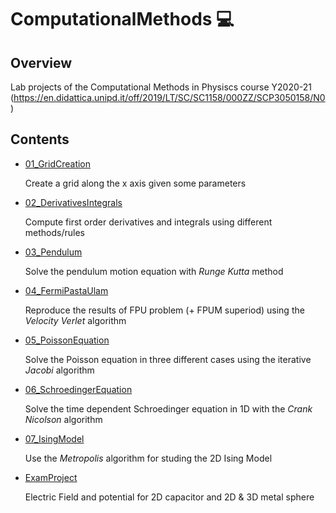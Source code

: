 # ComputationalMethods 💻

## Overview

Lab projects of the Computational Methods in Physiscs course Y2020-21 (https://en.didattica.unipd.it/off/2019/LT/SC/SC1158/000ZZ/SCP3050158/N0)

## Contents 

* [01_GridCreation](\01_GridCreation)

  Create a grid along the x axis given some parameters
  
* [02_DerivativesIntegrals](\02_DerivativesIntegrals)

  Compute first order derivatives and integrals using different methods/rules
  
* [03_Pendulum](\03_Pendulum)

  Solve the pendulum motion equation with _Runge Kutta_ method
  
* [04_FermiPastaUlam](\04_FermiPastaUlam)

  Reproduce the results of FPU problem (+ FPUM superiod) using the _Velocity Verlet_ algorithm
  
* [05_PoissonEquation](\05_PoissonEquation)

  Solve the Poisson equation in three different cases using the iterative _Jacobi_ algorithm
  
* [06_SchroedingerEquation](\06_SchroedingerEquation)

  Solve the time dependent Schroedinger equation in 1D with the _Crank Nicolson_ algorithm
  
* [07_IsingModel](\07_IsingModel)

  Use  the _Metropolis_ algorithm for studing the 2D Ising Model
  
* [ExamProject](\ExamProject)

  Electric Field and potential for 2D capacitor and 2D & 3D metal sphere
  
